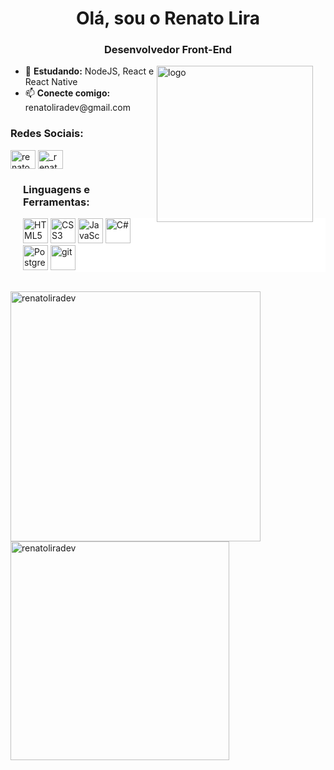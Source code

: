 <div align="center">
    <h1>Olá, sou o Renato Lira</h1>
    <h3 align="center">Desenvolvedor Front-End</h3>
</div>

<img src="https://github.com/iuricode/iuricode/blob/main/ilus-code.svg" min-width="250px" max-width="250px" width="250px" align="right" alt="logo" style="margin-right: 20px;">
<ul>
    <li>🌱 <strong>Estudando:</strong> NodeJS, React e React Native </li>
    <li>📫 <strong>Conecte comigo:</strong> <a style="text-decoration: none;" href="mailto:renatoliradev@gmail.com">renatoliradev@gmail.com</a> </li>
</ul>
<h3 align="left">Redes Sociais:</h3>
<p align="left">
    <a href="https://fb.com/renatooolira" target="blank">
        <img align="center"
            src="https://raw.githubusercontent.com/rahuldkjain/github-profile-readme-generator/master/src/images/icons/Social/facebook.svg"
            alt="renatooolira" height="30" width="40" /></a>
    <a href="https://instagram.com/_renatolira_" target="blank">
        <img align="center"
            src="https://raw.githubusercontent.com/rahuldkjain/github-profile-readme-generator/master/src/images/icons/Social/instagram.svg"
            alt="_renatolira_" height="30" width="40" /></a>
</p>
<h3 align="left" style="margin-left: 20px;">Linguagens e Ferramentas:</h3>
<p align="left" style="margin-left: 20px; background: #FFFFFF;"> 
    <img src="https://cdn.jsdelivr.net/gh/devicons/devicon/icons/html5/html5-original.svg" width="40" height="40" alt="HTML5" />
	  <img src="https://cdn.jsdelivr.net/gh/devicons/devicon/icons/css3/css3-original.svg" width="40" alt="CSS3" height="40" />
	  <img src="https://cdn.jsdelivr.net/gh/devicons/devicon/icons/javascript/javascript-plain.svg" width="40" height="40" alt="JavaScript" />
    	  <img src="https://cdn.jsdelivr.net/gh/devicons/devicon/icons/csharp/csharp-line.svg" width="40" height="40" alt="C#" />
	  <img src="https://cdn.jsdelivr.net/gh/devicons/devicon/icons/postgresql/postgresql-plain.svg" width="40" height="40" alt="PostgreSQL" />
    <img src="https://www.vectorlogo.zone/logos/git-scm/git-scm-icon.svg" alt="git" width="40" height="40" />
</p>
<br>
<div align="left">
<img width="400em" src="https://github-readme-stats.vercel.app/api?username=renatoliradev&theme=dracula&show_icons=true&locale=pt-br" alt="renatoliradev" />
<img width="350em" src="https://github-readme-stats.vercel.app/api/top-langs?username=renatoliradev&show_icons=true&theme=dracula&locale=pt-br&layout=compact" alt="renatoliradev" />
</div>
